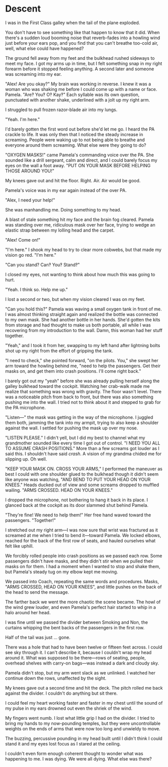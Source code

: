 # Descent

I was in the First Class galley when the tail of the plane exploded.

You don't have to see something like that happen to know that it did. 
When there's a sudden loud booming noise that reverb-fades into a howling wind just before your ears pop, and you find that you can't breathe too-cold air, well, what else could have happened?

The ground fell away from my feet and the bulkhead rushed sideways to meet my face. 
I got my arms up in time, but I felt something snap in my right forearm before it stopped feeling anything. 
A second later and someone was screaming into my ear.

"Alex!  Are you okay?"
My brain was working in reverse.
I knew it was a woman who was shaking me before I could come up with a name or face. 
Pamela. 
"Are‽ You‽ O‽ Kay‽"
Each syllable was its own question, punctuated with another shake, underlined with a jolt up my right arm.

I struggled to pull frozen razor-blade air into my lungs.

"Yeah. 
I'm here."

I'd barely gotten the first word out before she'd let me go.
I heard the PA crackle to life. 
It was only then that I noticed the steady increase in screaming. 
People were waking up to not being able to breathe and everyone around them screaming. 
What else were they going to do?

"OXYGEN MASKS!" came Pamela's commanding voice over the PA. 
She sounded like a drill sergeant, calm and direct, and I could barely focus my eyes on the wall a foot away. 
"PUT ON YOUR MASK BEFORE HELPING THOSE AROUND YOU!"

My knees gave out and hit the floor. 
Right. 
Air. 
Air would be good.

Pamela's voice was in my ear again instead of the over PA.

"Alex, I need your help!"

She was manhandling me. 
Doing something to my head.

A blast of stale something hit my face and the brain fog cleared. 
Pamela was standing over me, ridiculous mask over her face, trying to wedge an elastic strap between my lolling head and the carpet.

"Alex!  Come on!"

"I'm here."
I shook my head to try to clear more cobwebs, but that made my vision go red. 
"I'm here."

"Can you stand?
Can‽ You‽ Stand‽"

I closed my eyes, not wanting to think about how much this was going to hurt.

"Yeah. 
I think so. 
Help me up."

I lost a second or two, but when my vision cleared I was on my feet.

"Can you hold this?"
Pamela was waving a small oxygen tank in front of me. 
I was almost thinking straight again and realized the bottle was connected to my own mask. 
She had another bottle in her hands. 
She'd gotten the kits from storage and had thought to make us both portable, all while I was recovering from my introduction to the wall. 
Damn, this woman had her stuff together.

"Yeah," and I took it from her, swapping to my left hand after lightning bolts shot up my right from the effort of gripping the tank.

"I need to check," she pointed forward, "on the pilots. 
You," she swept her arm toward the howling behind me, "need to help the passengers. 
Get their masks on, and get them into crash positions. 
I'll come right back."

I barely got out my "yeah" before she was already pulling herself along the galley bulkhead toward the cockpit. 
Watching her crab-walk made me realize that something was wrong with gravity. 
The floor wasn't level. 
There was a noticeable pitch from back to front, but there was also something pushing me into the wall. 
I tried not to think about it and stepped to grab for the PA microphone.

"Listen—" the mask was getting in the way of the microphone. 
I juggled them both, jamming the tank into my armpit, trying to also keep a shoulder against the wall. 
I settled for pushing the mask up over my nose.

"LISTEN PLEASE."
I didn't yell, but I did my best to channel what my grandmother sounded like every time I got out of control. 
"I NEED YOU ALL TO ASSUME CRASH POSITIONS."
More than a few screams got louder as I said this.
I shouldn't have said _crash_.
A vision of my grandma chided me for slipping up.
Oh well.

"KEEP YOUR MASK ON.
CROSS YOUR ARMS," I performed the maneuver as best I could with one shoulder glued to the bulkhead though it didn't seem like anyone was watching, "AND BEND TO PUT YOUR HEAD ON YOUR KNEES."
Heads ducked out of view and some screams dropped to muffled wailing. 
"ARMS CROSSED. 
HEAD ON YOUR KNEES."

I dropped the microphone, not bothering to hang it back in its place. 
I glanced back at the cockpit as its door slammed shut behind Pamela.

"They're fine!
We need to help them!"
Her free hand waved toward the passengers. 
"Together!"

I stretched out my right arm—I was now sure that wrist was fractured as it screamed at me when I tried to bend it—toward Pamela. 
We locked elbows, reached for the back of the first row of seats, and hauled ourselves what felt like uphill.

We forcibly rolled people into crash positions as we passed each row. 
Some passengers didn't have masks, and they didn't stir when we pulled their masks on for them. 
I had a moment when I wanted to stop and shake them, but Pamela's steady tug on my elbow kept me moving.

We passed into Coach, repeating the same words and procedures. 
Masks, "ARMS CROSSED, HEAD ON YOUR KNEES", and little pushes on the back of the head to send the message.

The farther back we went the more chaotic the scene became. 
The howl of the wind grew louder, and even Pamela's perfect hair started to whip in a halo around her head.

I was fine until we passed the divider between Smoking and Non, the curtains whipping the bent backs of the passengers in the first row.

Half of the tail was just … gone.

There was a hole that had to have been twelve or fifteen feet across. 
I could see sky through it. 
I can't describe it, because I couldn't wrap my head around it. 
What was supposed to be there—rows of seating, people, overhead shelves with carry-on bags—was instead a dark and cloudy sky.

Pamela didn't stop, but my arm went slack as we unlinked. 
I watched her continue down the rows, unaffected by the sight.

My knees gave out a second time and hit the deck. 
The pitch rolled me back against the divider.
I couldn't do anything but sit there.

I could feel my heart working faster and faster in my chest until the sound of my pulse in my ears drowned out even the shriek of the wind.

My fingers went numb.
I lost what little grip I had on the divider. 
I tried to bring my hands to my now-pounding temples, but they were uncontrollable weights on the ends of arms that were now too long and unwieldy to move.

The buzzing, percussive pounding in my head built until I didn't think I could stand it and my eyes lost focus as I stared at the ceiling.

I couldn't even form enough coherent thought to wonder what was happening to me. 
I was dying. 
We were all dying. 
What else was there?
